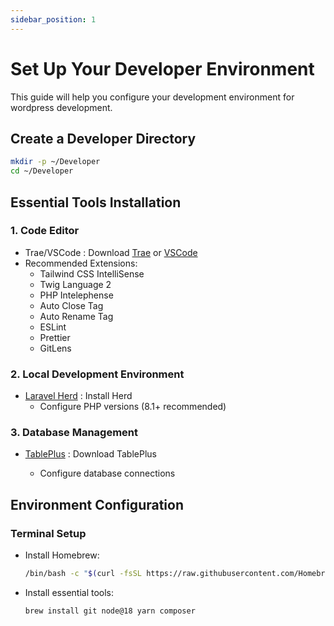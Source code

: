 ```yaml
---
sidebar_position: 1
---
```


# Set Up Your Developer Environment

This guide will help you configure your development environment for wordpress development.

## Create a Developer Directory

```bash
mkdir -p ~/Developer
cd ~/Developer
```

## Essential Tools Installation

### 1. Code Editor

- Trae/VSCode : Download [Trae](https://www.trae.ai/home) or [VSCode](https://code.visualstudio.com/)
- Recommended Extensions:
  - Tailwind CSS IntelliSense
  - Twig Language 2
  - PHP Intelephense
  - Auto Close Tag
  - Auto Rename Tag
  - ESLint
  - Prettier
  - GitLens

### 2. Local Development Environment

- [Laravel Herd](https://herd.laravel.com/) : Install Herd
  - Configure PHP versions (8.1+ recommended)

### 3. Database Management

- [TablePlus](https://tableplus.com/) : Download TablePlus

  - Configure database connections

## Environment Configuration

### Terminal Setup
- Install Homebrew:

  ```bash
  /bin/bash -c "$(curl -fsSL https://raw.githubusercontent.com/Homebrew/install/HEAD/install.sh)"
  ```

- Install essential tools:

  ```bash
  brew install git node@18 yarn composer
  ```

